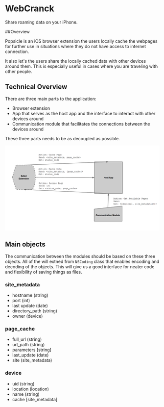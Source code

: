 WebCranck
=========

Share roaming data on your iPhone.

##Overview

Popsicle is an iOS browser extension the users locally cache the webpages for further use in situations where they do not have access to internet connection.

It also let's the users share the locally cached data with other devices around them. This is especially useful in cases where you are traveling with other people.


## Technical Overview

There are three main parts to the application:

* Browser extension
* App that serves as the host app and the interface to interact with other devices around
* Communication module that facilitates the connections between the devices around

These three parts needs to be as decoupled as possible.

![System Overview](./diagram.png)

## Main objects

The communication between the modules should be based on these three objects. All of the will extned from `NSCoding` class that enables encoding and decoding of the objects. This will give us a good interface for neater code and flexibility of saving things as files. 

### site_metadata
* hostname (string)
* port (int)
* last update (date)
* directory_path (string)
* owner (device)

### page_cache
* full_url (string)
* url_path (string)
* parameters [string]
* last_update (date)
* site (site_metadata)

### device
* uid (string)
* location (location)
* name (string)
* cache [site_metadata]
